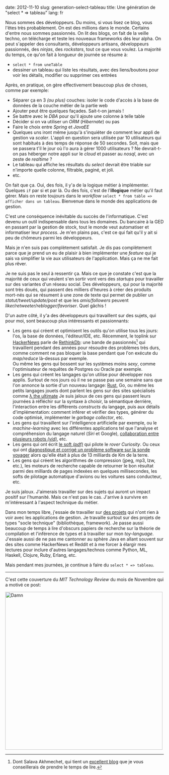 date: 2012-11-10
slug: generation-select-tableau
title: Une génération de "select * => tableau"
lang: fr

Nous sommes des développeurs.
Du moins, si vous lisez ce blog, vous l'êtes très probablement.
On est des millions dans le monde.
Certains d'entre nous sommes passionnés.
On lit des blogs, on fait de la veille techno, on télécharge et teste les nouveaux frameworks dès leur alpha.
On peut s'appeler des consultants, développeurs artisans, développeurs passionnés, des *ninjas*, des *rockstars*, tout ce que vous voulez.
La majorité du temps, ce qu'on fait à longueur de journée se résume à:

* `select * from uneTable`
* dessiner un tableau qui liste les résultats, avec des liens/boutons pour voir les détails, modifier ou supprimer ces entrées

Après, en pratique, on gère effectivement beaucoup plus de choses, comme par exemple:

* Séparer ça en 3 *(ou plus)* couches: isoler le code d'accès à la base de données de la couche métier de la partie web
* Ajouter peut être quelques façades. Sait-t-on jamais !
* Se battre avec le *DBA* pour qu'il ajoute une colonne à telle table
* Décider si on va utiliser un *ORM* (*Hibernate*) ou pas
* Faire le choix entre *Spring* et *JavaEE*
* Quelques uns iront même jusqu'à s'inquiéter de comment leur appli de gestion va *scaler*. L'appli en question sera utilisée par 10 utilisateurs qui sont habitués à des temps de réponse de 50 secondes. Soit, mais que se passera t'il le jour où l'o aura à gérer 1000 utilisateurs ? Ne devrait-t-on pas héberger notre appli sur le *cloud* et passer au *nosql*, avec un zeste de *realtime* ?
* Le tableau qui affiche les résultats du *select* devrait être triable sur n'importe quelle colonne, filtrable, paginé, et joli.
* etc.

On fait que ça.
Oui, des fois, il y'a de la logique métier à implémenter.
Quelques `if` par si et par là.
Ou des fois, c'est de l'**illogique** métier qu'il faut gérer.
Mais on reste toujours dans le *workflow* `select * from table => afficher dans un tableau`.
Bienvenue dans le monde des applications de gestion.

C'est une conséquence inévitable du succès de l'informatique.
C'est devenu un outil indispensable dans tous les domaines.
Du bancaire à la GED en passant par la gestion de stock, tout le monde veut automatiser et informatiser leur *process*.
Je m'en plains pas, c'est ce qui fait qu'il y ait si peu de chômeurs parmi les développeurs.

Mais je n'en suis pas complètement satisfait.
Je dis pas complètement parce que je prend un eu de plaisir à bien implémenter une *feature* qui je sais va simplifier la vie aux utilisateurs de l'application.
Mais ça ne me fait plus rêver.

Je ne suis pas le seul à ressentir ça.
Mais ce que je constate c'est que la majorité de ceux qui veulent s'en sortir vont vers des *startups* pour travailler sur des variantes d'un réseau social.
Des développeurs, qui pour la majorité sont très doués, qui passent des milliers d'heures à créer des produits mort-nés qui se résument à une zone de texte qui permet de publier un *statut/tweet/update/post* et que les *amis/followers* peuvent *liker/retweeter/reblogger/favoriser*.
Quel gâchis !

D'un autre côté, il y'a des développeurs qui travaillent sur des sujets, qui pour moi, sont beaucoup plus intéressants et passionnants:

* Les gens qui créent et optimisent les outils qu'on utilise tous les jours: l'os, la base de données, l'éditeur/IDE, etc. Récemment, le toplink sur [HackerNews](http://news.ycombinator.com/item?id=4763879) parle de [RethinkDb](http://www.rethinkdb.com/): une bande de passionnés[^1] qui travaillent pendant des années pour résoudre des problèmes très durs, comme comment ne pas bloquer la base pendant que l'on exécute du *map/reduce* là-dessus par exemple.  
  Ou même les gens qui bossent sur les systèmes moins *sexy*, comme l'optimisateur de requêtes de Postgres ou Oracle par exemple.
* Les gens qui créent les langages qu'on utilise pour développer nos applis.
  Surtout de nos jours où il ne se passe pas une semaine sans que l'on annonce la sortie d'un nouveau langage: [Rust](https://mail.mozilla.org/pipermail/rust-dev/2012-October/002489.html), Go, ou même les petits langages jouets dont parlent les gens sur des sites spécialisés comme [λ the ultimate](http://lambda-the-ultimate.org/)
  Je suis jaloux de ces gens qui passent leurs journées à réfléchir sur la syntaxe à choisir, la sémantique derrière, l'interaction entre les différents *constructs* du langage, puis aux détails d'implémentation: comment inférer et vérifier des types, générer du code optimisé, implémenter le *garbage collector*, etc.
* Les gens qui travaillent sur l'intelligence artificielle par exemple, ou le *machine-learning* avec les différentes applications tel que l'analyse et compréhension du langage naturel (*Siri* et Google), [collaboration entre plusieurs robots *(vid)*](http://www.youtube.com/watch?feature=player_embedded&v=i3ernrkZ91E), etc.
* Les gens qui ont écrit [le soft *(pdf)*](http://compass.informatik.rwth-aachen.de/ws-slides/havelund.pdf) qui pilote le *rover Curiosity*.
  Ou ceux qui ont [diagnostiqué et corrigé un problème software sur la sonde voyager](http://www.jpl.nasa.gov/news/news.php?release=2010-151) alors qu'elle était à plus de 13 milliards de Km de la terre.
* Les gens qui créent les algorithmes de compression (jpeg, mp3, lzw, etc.), les moteurs de recherche capable de retourner le bon résultat parmi des milliards de pages indexées en quelques millisecondes, les softs de pilotage automatique d'avions ou les voitures sans conducteur, etc.

Je suis jaloux.
J'aimerais travailler sur des sujets qui auront un impact positif sur l'humanité.
Mais ce n'est pas le cas.
J'arrive à survivre en m'intéressant à l'aspect technique du métier.

Dans mon temps libre, j'essaie de travailler sur [des projets](https://github.com/jawher) qui n'ont rien à voir avec les applications de gestion.
Je travaille surtout sur des projets de types "socle technique" (bibliothèque, framework).
Je passe aussi beaucoup de temps à lire d'obscurs papiers de recherche sur la théorie de compilation et l'inférence de types et à travailler sur mon *toy-language*.
J'essaie aussi de ne pas me cantonner au sphère Java en allant souvent sur des sites comme HackerNews et Reddit et à me forcer à élargir mes lectures pour inclure d'autres langages/technos comme Python, ML, Haskell, Clojure, Ruby, Erlang, etc.

Mais pendant mes journées, je continue à faire du `select * => tableau`.

---
C'est cette couverture du *MIT Technology Review* du mois de Novembre qui a motivé ce post:

<img src="http://images.digital.technologyreview.com/rvimageserver/Technology%20Review/Technology%20Review/November%20December%202012/page0000001.jpg" alt="Damn" width="500" />

[^1]: Dont Salava Akhmechet, qui tient un [excellent blog](http://www.defmacro.org/) que je vous conseillerais de prendre le temps de lire.
